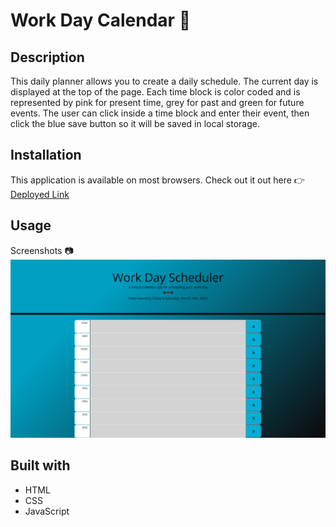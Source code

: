 #  Work Day Calendar :calendar:



## Description

This daily planner allows you to create a daily schedule. The current day is displayed at the top of the page. Each time block is color coded and is represented by pink for present time, grey for past and green for future events. The user can click inside a time block and enter their event, then click the blue save button so it will be saved in local storage.

## Installation

This application is available on most browsers. 
Check out it out here :point_right: [Deployed Link](https://neeta525.github.io/WorkDay/)

## Usage

Screenshots :camera:
![alt text](/images/Work%20Day%20Scheduler.png)

## Built with
- HTML
- CSS
- JavaScript


